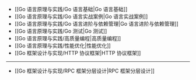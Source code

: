 - [[Go 语言原理与实践/Go 语言基础|Go 语言基础]]
- [[Go 语言原理与实践/Go 语言实战案例|Go 语言实战案例]]
- [[Go 语言原理与实践/Go 语言进阶与依赖管理|Go 语言进阶与依赖管理]]
- [[Go 语言原理与实践/Go 测试|Go 测试]]
- [[Go 语言原理与实践/高质量编程|高质量编程]]
- [[Go 语言原理与实践/性能优化|性能优化]]
- [[Go 框架设计与实现/HTTP 协议框架|HTTP 协议框架]]

---

-  [[Go 框架设计与实现/RPC 框架分层设计|RPC 框架分层设计]]
